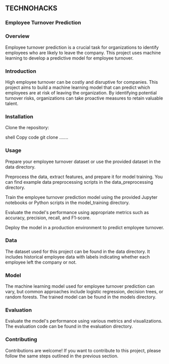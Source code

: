 ## TECHNOHACKS

### Employee Turnover Prediction

### Overview

Employee turnover prediction is a crucial task for organizations to identify employees who are likely to leave the company. This project uses machine learning to develop a predictive model for employee turnover.

### Introduction

High employee turnover can be costly and disruptive for companies. This project aims to build a machine learning model that can predict which employees are at risk of leaving the organization. By identifying potential turnover risks, organizations can take proactive measures to retain valuable talent.

### Installation

Clone the repository:

shell
Copy code
git clone .......

### Usage

Prepare your employee turnover dataset or use the provided dataset in the data directory.

Preprocess the data, extract features, and prepare it for model training. You can find example data preprocessing scripts in the data_preprocessing directory.

Train the employee turnover prediction model using the provided Jupyter notebooks or Python scripts in the model_training directory.

Evaluate the model's performance using appropriate metrics such as accuracy, precision, recall, and F1-score.

Deploy the model in a production environment to predict employee turnover.

### Data
The dataset used for this project can be found in the data directory. It includes historical employee data with labels indicating whether each employee left the company or not.

### Model
The machine learning model used for employee turnover prediction can vary, but common approaches include logistic regression, decision trees, or random forests. The trained model can be found in the models directory.

### Evaluation
Evaluate the model's performance using various metrics and visualizations. The evaluation code can be found in the evaluation directory.

### Contributing
Contributions are welcome! If you want to contribute to this project, please follow the same steps outlined in the previous section.
